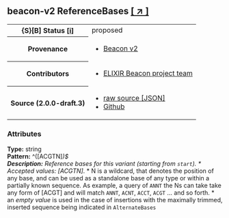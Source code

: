
<div id="schema-header-title">
  <h2><span id="schema-header-title-project">beacon-v2</span> ReferenceBases <a href="https://github.com/ga4gh-beacon/specification-v2-blocks" target="_BLANK">[ &nearr; ]</a></h2>
</div>

<table id="schema-header-table">
<tr>
<th>{S}[B] Status <a href="https://schemablocks.org/about/sb-status-levels.html">[i]</a></th>
<td><div id="schema-header-status">proposed</div></td>
</tr>
<tr><th>Provenance</th><td><ul>
<li><a href="https://github.com/ga4gh-beacon/specification-v2">Beacon v2</a></li>
</ul></td></tr>


<!--more-->
<tr><th>Contributors</th><td><ul>
<li><a href="https://beacon-project.io/categories/people.html">ELIXIR Beacon project team</a></li>
</ul></td></tr>
<tr><th>Source (2.0.0-draft.3)</th><td><ul>
<li><a href="current/ReferenceBases.json" target="_BLANK">raw source [JSON]</a></li>
<li><a href="https://github.com/ga4gh-beacon/specification-v2-blocks/blob/master/schemas/ReferenceBases.yaml" target="_BLANK">Github</a></li>
</ul></td></tr>
</table>

<div id="schema-attributes-title"><h3>Attributes</h3></div>

  
__Type:__ string  
__Pattern:__ ^([ACGTN]*)$  
__Description:__ Reference bases for this variant (starting from `start`). * Accepted values: [ACGTN]*. * N is a wildcard, that denotes the position of any base, and can be used as a standalone base of any type or within a partially known sequence. As example, a query of `ANNT` the Ns can take take any form of [ACGT] and will match `ANNT`, `ACNT`, `ACCT`, `ACGT` ... and so forth. * an *empty value* is used in the case of insertions with the maximally trimmed, inserted sequence being indicated in `AlternateBases`

